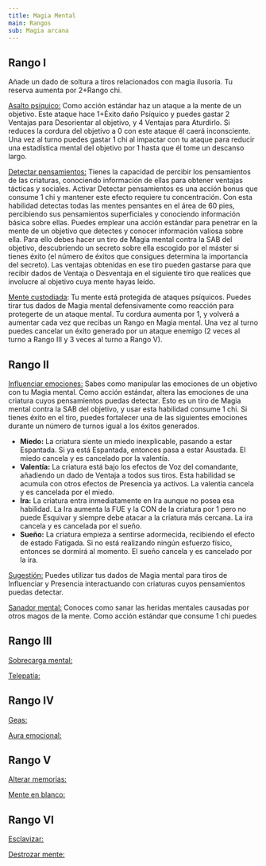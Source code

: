 ```yaml
---
title: Magia Mental
main: Rangos
sub: Magia arcana
---
```


## Rango I

Añade un dado de soltura a tiros relacionados con magia ilusoria. Tu reserva aumenta por 2+Rango chi. 

<u>Asalto psíquico:</u>  Como acción estándar haz un ataque a la mente de un objetivo. Este ataque hace 1+Éxito daño Psíquico y puedes gastar 2 Ventajas para Desorientar al objetivo, y 4 Ventajas para Aturdirlo. Si reduces la cordura del objetivo a 0 con este ataque él caerá inconsciente. Una vez al turno puedes gastar 1 chi al impactar con tu ataque para reducir una estadística mental del objetivo por 1 hasta que él tome un descanso largo.

<u>Detectar pensamientos:</u> Tienes la capacidad de percibir los pensamientos de las criaturas, conociendo información de ellas para obtener ventajas tácticas y sociales. Activar Detectar pensamientos es una acción bonus que consume 1 chi y mantener este efecto requiere tu concentración. Con esta habilidad detectas todas las mentes pensantes en el área de 60 pies, percibiendo sus pensamientos superficiales y conociendo información básica sobre ellas. Puedes emplear una acción estándar para penetrar en la mente de un objetivo que detectes y conocer información valiosa sobre ella. Para ello debes hacer un tiro de Magia mental contra la SAB del objetivo, descubriendo un secreto sobre ella escogido por el máster si tienes éxito (el número de éxitos que consigues determina la importancia del secreto). Las ventajas obtenidas en ese tiro pueden gastarse para que recibir dados de Ventaja o Desventaja en el siguiente tiro que realices que involucre al objetivo cuya mente hayas leído.

<u>Mente custodiada</u>: Tu mente está protegida de ataques psíquicos. Puedes tirar tus dados de Magia mental defensivamente como reacción para protegerte de un ataque mental. Tu cordura aumenta por 1, y volverá a aumentar cada vez que recibas un Rango en Magia mental. Una vez al turno puedes cancelar un éxito generado por un ataque enemigo (2 veces al turno a Rango III y 3 veces al turno a Rango V).

## Rango II

<u>Influenciar emociones:</u> Sabes como manipular las emociones de un objetivo con tu Magia mental. Como acción estándar, altera las emociones de una criatura cuyos pensamientos puedas detectar. Esto es un tiro de Magia mental contra la SAB del objetivo, y usar esta habilidad consume 1 chi. Si tienes éxito en el tiro, puedes fortalecer una de las siguientes emociones durante un número de turnos igual a los éxitos generados.

- **Miedo:** La criatura siente un miedo inexplicable, pasando a estar Espantada. Si ya está Espantada, entonces pasa a estar Asustada. El miedo cancela y es cancelado por la valentía.
- **Valentía:** La criatura está bajo los efectos de Voz del comandante, añadiendo un dado de Ventaja a todos sus tiros. Esta habilidad se acumula con otros efectos de Presencia ya activos. La valentía cancela y es cancelada por el miedo. 
- **Ira:** La criatura entra inmediatamente en Ira aunque no posea esa habilidad. La Ira aumenta la FUE y la CON de la criatura por 1 pero no puede Esquivar y siempre debe atacar a la criatura más cercana. La ira cancela y es cancelada por el sueño.
- **Sueño:** La criatura empieza a sentirse adormecida, recibiendo el efecto de estado Fatigada. Si no está realizando ningún esfuerzo físico, entonces se dormirá al momento. El sueño cancela y es cancelado por la ira.

<u>Sugestión:</u> Puedes utilizar tus dados de Magia mental para tiros de Influenciar y Presencia interactuando con criaturas cuyos pensamientos puedas detectar. 

<u>Sanador mental:</u> Conoces como sanar las heridas mentales causadas por otros magos de la mente. Como acción estándar que consume 1 chi puedes

## Rango III

<u>Sobrecarga mental:</u>

<u>Telepatía:</u>

## Rango IV

<u>Geas:</u>

<u>Aura emocional:</u>

## Rango V 

<u>Alterar memorias:</u>

<u>Mente en blanco:</u>

## Rango VI

<u>Esclavizar:</u>

<u>Destrozar mente:</u> 
